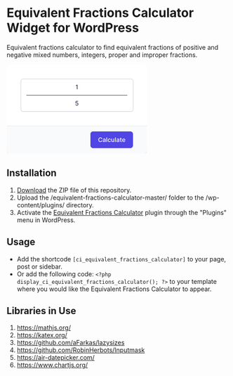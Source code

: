 # Equivalent Fractions Calculator Widget for WordPress

Equivalent fractions calculator to find equivalent fractions of positive and negative mixed numbers, integers, proper and improper fractions.

![Equivalent Fractions Calculator Input Form](/assets/images/screenshot-1.png "Equivalent Fractions Calculator Input Form")

## Installation

1. [Download](https://github.com/pub-calculator-io/equivalent-fractions-calculator/archive/refs/heads/master.zip) the ZIP file of this repository.
2. Upload the /equivalent-fractions-calculator-master/ folder to the /wp-content/plugins/ directory.
3. Activate the [Equivalent Fractions Calculator](https://www.calculator.io/equivalent-fractions-calculator/ "Equivalent Fractions Calculator Homepage") plugin through the "Plugins" menu in WordPress.

## Usage
* Add the shortcode `[ci_equivalent_fractions_calculator]` to your page, post or sidebar.
* Or add the following code: `<?php display_ci_equivalent_fractions_calculator(); ?>` to your template where you would like the Equivalent Fractions Calculator to appear.

## Libraries in Use
1. https://mathjs.org/
2. https://katex.org/
3. https://github.com/aFarkas/lazysizes
4. https://github.com/RobinHerbots/Inputmask
5. https://air-datepicker.com/
6. https://www.chartjs.org/
